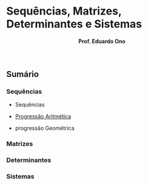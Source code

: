 <h1 aling="center">Sequências, Matrizes, Determinantes e Sistemas</h1>

<h4 align="center">Prof. Eduardo Ono<h4>

&nbsp;

## Sumário

### Sequências

* Sequências

* [Progressão Aritmética](./prograssao-aritmetica/)

* progressão Geométrica

### Matrizes

### Determinantes

### Sistemas

&nbsp;

